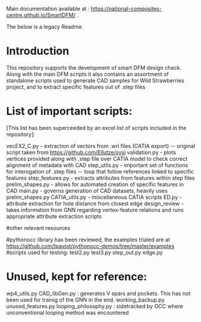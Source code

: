 
Main documentation available at : https://national-composites-centre.github.io/SmartDFM/ .


The below is a legacy Readme.


# Introduction 
This repository supports the development of smart DFM design check. Along with the main DFM scripts it also
contains an assortment of standalone scripts used to generate CAD samples for Wild Strawberries project, 
and to extract specific features out of .step files 

# List of important scripts:
[This list has been superceeded by an excel list of scripts included in the repository]:

vecEX2_C.py - extraction of vectors from .wrl files (CATIA export) -- original script taken from https://github.com/Ellutze/sysi
validation.py - plots vertices provided along with .step file over CATIA model to check correct alignment of metadata with CAD
step_utils.py - important set of functions for interogation of .step files -- loop that follow references linked to specific features
step_features.py - extracts attributes from features within step files
prelim_shapes.py - allows for automated creation of specific features in CAD
main.py - governs generation of CAD datasets, heavily uses prelim_shapes.py 
CATIA_utils.py - miscellaneous CATIA scripts
ED.py - attribute extraction for hole distance from closest edge
design_review - takes information from GNN regarding vertex-feature relations and runs appropriate attribute extraction scripts


#other relevant resources

#pythonocc library has been reviewed, the examples trialed are at https://github.com/tpaviot/pythonocc-demos/tree/master/examples
#scripts used for testing:
test2.py
test3.py
step_out.py
edge.py


# Unused, kept for reference:
wp4_utils.py
CAD_libGen.py : generates V spars and pockets. This has not been used for trainig of the GNN in the end.
working_backup.py
unused_features.py
looping_philosophy.py : sidetracked by OCC where unconventional looping method was encountered 


